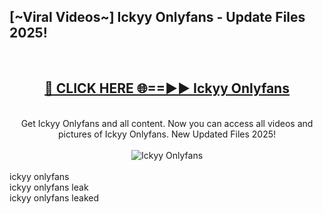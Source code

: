 <h2>[~Viral Videos~] Ickyy Onlyfans - Update Files 2025!</h2>
<br>
<div align="center">
<h2><a href="https://betterlinks.top/A2PfLJ" rel="nofollow">🔴 CLICK HERE 🌐==►► Ickyy Onlyfans</a></h2>
<br>
Get Ickyy Onlyfans and all content. Now you can access all videos and pictures of Ickyy Onlyfans. New Updated Files 2025!
<br>
<br>
<a href="https://betterlinks.top/A2PfLJ" rel="nofollow" data-target="animated-image.originalLink"><img src="https://i.ibb.co.com/WyWwxjT/player-gif2.gif" alt="Ickyy Onlyfans" style="max-width: 100%; display: inline-block;" data-target="animated-image.originalImage"></a>
</div>
<br>
ickyy onlyfans<br>
ickyy onlyfans leak<br>
ickyy onlyfans leaked